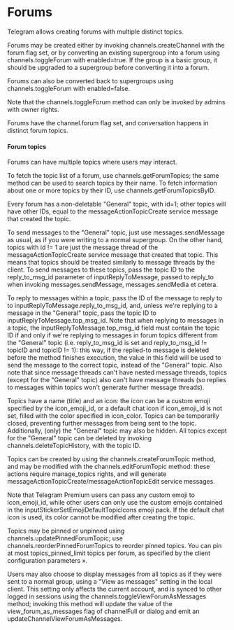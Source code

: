 # Forums

Telegram allows creating forums with multiple distinct topics.

Forums may be created either by invoking channels.createChannel with the forum flag set, or by converting an existing supergroup into a forum using channels.toggleForum with enabled=true.
If the group is a basic group, it should be upgraded to a supergroup before converting it into a forum.

Forums can also be converted back to supergroups using channels.toggleForum with enabled=false.

Note that the channels.toggleForum method can only be invoked by admins with owner rights.

Forums have the channel.forum flag set, and conversation happens in distinct forum topics.

#### Forum topics

Forums can have multiple topics where users may interact.

To fetch the topic list of a forum, use channels.getForumTopics; the same method can be used to search topics by their name.
To fetch information about one or more topics by their ID, use channels.getForumTopicsByID.

Every forum has a non-deletable "General" topic, with id=1; other topics will have other IDs, equal to the messageActionTopicCreate service message that created the topic.

To send messages to the "General" topic, just use messages.sendMessage as usual, as if you were writing to a normal supergroup.
On the other hand, topics with id != 1 are just the message thread of the messageActionTopicCreate service message that created that topic.
This means that topics should be treated similarly to message threads by the client.
To send messages to these topics, pass the topic ID to the reply_to_msg_id parameter of inputReplyToMessage, passed to reply_to when invoking messages.sendMessage, messages.sendMedia et cetera.

To reply to messages within a topic, pass the ID of the message to reply to to inputReplyToMessage.reply_to_msg_id, and, unless we're replying to a message in the "General" topic, pass the topic ID to inputReplyToMessage.top_msg_id.
Note that when replying to messages in a topic, the inputReplyToMessage.top_msg_id field must contain the topic ID if and only if we're replying to messages in forum topics different from the "General" topic (i.e. reply_to_msg_id is set and reply_to_msg_id != topicID and topicID != 1): this way, if the replied-to message is deleted before the method finishes execution, the value in this field will be used to send the message to the correct topic, instead of the "General" topic.
Also note that since message threads can't have nested message threads, topics (except for the "General" topic) also can't have message threads (so replies to messages within topics won't generate further message threads).

Topics have a name (title) and an icon: the icon can be a custom emoji specified by the icon_emoji_id, or a default chat icon if icon_emoji_id is not set, filled with the color specified in icon_color.
Topics can be temporarily closed, preventing further messages from being sent to the topic.
Additionally, (only) the "General" topic may also be hidden.
All topics except for the "General" topic can be deleted by invoking channels.deleteTopicHistory, with the topic ID.

Topics can be created by using the channels.createForumTopic method, and may be modified with the channels.editForumTopic method: these actions require manage_topics rights, and will generate messageActionTopicCreate/messageActionTopicEdit service messages.

Note that Telegram Premium users can pass any custom emoji to icon_emoji_id, while other users can only use the custom emojis contained in the inputStickerSetEmojiDefaultTopicIcons emoji pack.
If the default chat icon is used, its color cannot be modified after creating the topic.

Topics may be pinned or unpinned using channels.updatePinnedForumTopic; use channels.reorderPinnedForumTopics to reorder pinned topics.
You can pin at most topics_pinned_limit topics per forum, as specified by the client configuration parameters ».

Users may also choose to display messages from all topics as if they were sent to a normal group, using a "View as messages" setting in the local client.
This setting only affects the current account, and is synced to other logged in sessions using the channels.toggleViewForumAsMessages method; invoking this method will update the value of the view_forum_as_messages flag of channelFull or dialog and emit an updateChannelViewForumAsMessages.

